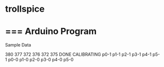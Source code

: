 trollspice
==========


===
Arduino Program
===

Sample Data

380
377
372
376
372
375
DONE CALIBRATING
p0-1
p1-1
p2-1
p3-1
p4-1
p5-1
p0-0
p1-0
p2-0
p3-0
p4-0
p5-0

